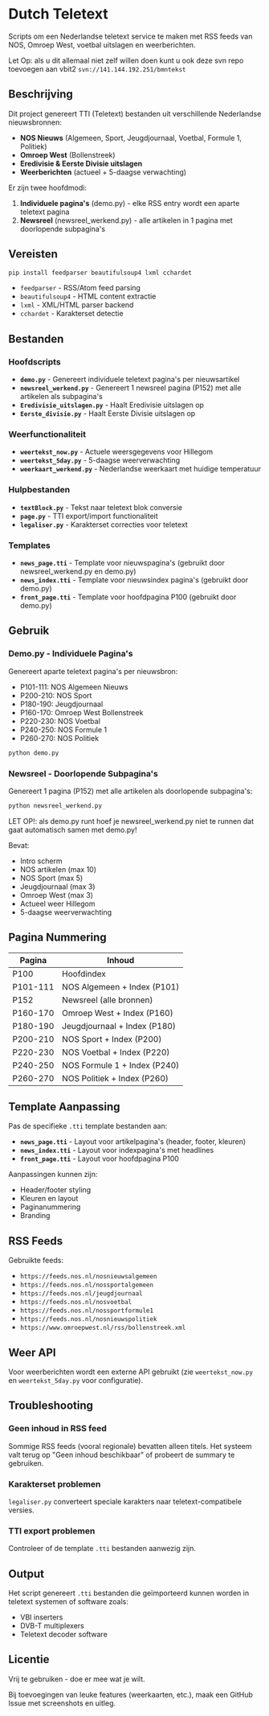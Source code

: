 # Dutch Teletext

Scripts om een Nederlandse teletext service te maken met RSS feeds van NOS, Omroep West, voetbal uitslagen en weerberichten.

Let Op: als u dit allemaal niet zelf willen doen kunt u ook deze svn repo toevoegen aan vbit2 `svn://141.144.192.251/bmntekst`

## Beschrijving

Dit project genereert TTI (Teletext) bestanden uit verschillende Nederlandse nieuwsbronnen:

- **NOS Nieuws** (Algemeen, Sport, Jeugdjournaal, Voetbal, Formule 1, Politiek)
- **Omroep West** (Bollenstreek)  
- **Eredivisie & Eerste Divisie uitslagen**
- **Weerberichten** (actueel + 5-daagse verwachting)

Er zijn twee hoofdmodi:
1. **Individuele pagina's** (demo.py) - elke RSS entry wordt een aparte teletext pagina
2. **Newsreel** (newsreel_werkend.py) - alle artikelen in 1 pagina met doorlopende subpagina's

## Vereisten

```bash
pip install feedparser beautifulsoup4 lxml cchardet
```

- `feedparser` - RSS/Atom feed parsing
- `beautifulsoup4` - HTML content extractie
- `lxml` - XML/HTML parser backend
- `cchardet` - Karakterset detectie

## Bestanden

### Hoofdscripts
- **`demo.py`** - Genereert individuele teletext pagina's per nieuwsartikel
- **`newsreel_werkend.py`** - Genereert 1 newsreel pagina (P152) met alle artikelen als subpagina's
- **`Eredivisie_uitslagen.py`** - Haalt Eredivisie uitslagen op
- **`Eerste_divisie.py`** - Haalt Eerste Divisie uitslagen op

### Weerfunctionaliteit
- **`weertekst_now.py`** - Actuele weersgegevens voor Hillegom
- **`weertekst_5day.py`** - 5-daagse weerverwachting
- **`weerkaart_werkend.py`** - Nederlandse weerkaart met huidige temperatuur

### Hulpbestanden
- **`textBlock.py`** - Tekst naar teletext blok conversie
- **`page.py`** - TTI export/import functionaliteit
- **`legaliser.py`** - Karakterset correcties voor teletext

### Templates
- **`news_page.tti`** - Template voor nieuwspagina's (gebruikt door newsreel_werkend.py en demo.py)
- **`news_index.tti`** - Template voor nieuwsindex pagina's (gebruikt door demo.py)
- **`front_page.tti`** - Template voor hoofdpagina P100 (gebruikt door demo.py)

## Gebruik

### Demo.py - Individuele Pagina's
Genereert aparte teletext pagina's per nieuwsbron:
- P101-111: NOS Algemeen Nieuws
- P200-210: NOS Sport
- P180-190: Jeugdjournaal  
- P160-170: Omroep West Bollenstreek
- P220-230: NOS Voetbal
- P240-250: NOS Formule 1
- P260-270: NOS Politiek

```bash
python demo.py
```

### Newsreel - Doorlopende Subpagina's
Genereert 1 pagina (P152) met alle artikelen als doorlopende subpagina's:

```bash
python newsreel_werkend.py
```

LET OP!: als demo.py runt hoef je newsreel_werkend.py niet te runnen dat gaat automatisch samen met demo.py!

Bevat:
- Intro scherm
- NOS artikelen (max 10)
- NOS Sport (max 5) 
- Jeugdjournaal (max 3)
- Omroep West (max 3)
- Actueel weer Hillegom
- 5-daagse weerverwachting

## Pagina Nummering

| Pagina | Inhoud |
|--------|---------|
| P100 | Hoofdindex |
| P101-111 | NOS Algemeen + Index (P101) |
| P152 | Newsreel (alle bronnen) |
| P160-170 | Omroep West + Index (P160) |
| P180-190 | Jeugdjournaal + Index (P180) |
| P200-210 | NOS Sport + Index (P200) |
| P220-230 | NOS Voetbal + Index (P220) |
| P240-250 | NOS Formule 1 + Index (P240) |
| P260-270 | NOS Politiek + Index (P260) |

## Template Aanpassing

Pas de specifieke `.tti` template bestanden aan:

- **`news_page.tti`** - Layout voor artikelpagina's (header, footer, kleuren)
- **`news_index.tti`** - Layout voor indexpagina's met headlines  
- **`front_page.tti`** - Layout voor hoofdpagina P100

Aanpassingen kunnen zijn:
- Header/footer styling
- Kleuren en layout
- Paginanummering
- Branding

## RSS Feeds

Gebruikte feeds:
- `https://feeds.nos.nl/nosnieuwsalgemeen`
- `https://feeds.nos.nl/nossportalgemeen`  
- `https://feeds.nos.nl/jeugdjournaal`
- `https://feeds.nos.nl/nosvoetbal`
- `https://feeds.nos.nl/nossportformule1`
- `https://feeds.nos.nl/nosnieuwspolitiek`
- `https://www.omroepwest.nl/rss/bollenstreek.xml`

## Weer API

Voor weerberichten wordt een externe API gebruikt (zie `weertekst_now.py` en `weertekst_5day.py` voor configuratie).

## Troubleshooting

### Geen inhoud in RSS feed
Sommige RSS feeds (vooral regionale) bevatten alleen titels. Het systeem valt terug op "Geen inhoud beschikbaar" of probeert de summary te gebruiken.

### Karakterset problemen  
`legaliser.py` converteert speciale karakters naar teletext-compatibele versies.

### TTI export problemen
Controleer of de template `.tti` bestanden aanwezig zijn.

## Output

Het script genereert `.tti` bestanden die geïmporteerd kunnen worden in teletext systemen of software zoals:
- VBI inserters
- DVB-T multiplexers  
- Teletext decoder software

## Licentie

Vrij te gebruiken - doe er mee wat je wilt. 

Bij toevoegingen van leuke features (weerkaarten, etc.), maak een GitHub Issue met screenshots en uitleg.
